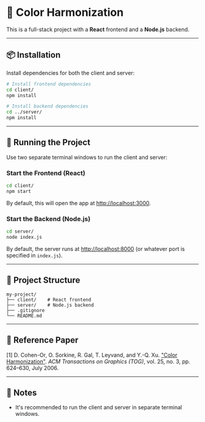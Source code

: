 # 🎨 Color Harmonization

This is a full-stack project with a **React** frontend and a **Node.js** backend.

---

## 📦 Installation

Install dependencies for both the client and server:

```bash
# Install frontend dependencies
cd client/
npm install

# Install backend dependencies
cd ../server/
npm install
```

---

## 🚀 Running the Project

Use two separate terminal windows to run the client and server:

### Start the Frontend (React)

```bash
cd client/
npm start
```

By default, this will open the app at [http://localhost:3000](http://localhost:3000).

### Start the Backend (Node.js)

```bash
cd server/
node index.js
```

By default, the server runs at [http://localhost:8000](http://localhost:8000) (or whatever port is specified in `index.js`).

---

## 📁 Project Structure

```
my-project/
├── client/    # React frontend
├── server/    # Node.js backend
├── .gitignore
└── README.md
```

---
## 📄 Reference Paper
[1] D. Cohen-Or, O. Sorkine, R. Gal, T. Leyvand, and Y.-Q. Xu. ["Color Harmonization"](https://dl.acm.org/doi/10.1145/1141911.1141933). *ACM Transactions on Graphics (TOG)*, vol. 25, no. 3, pp. 624–630, July 2006.


---
## 📌 Notes
- It's recommended to run the client and server in separate terminal windows.
